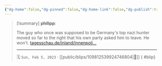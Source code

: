 ```yaml
---
{"dg-home":false,"dg-pinned":false,"dg-home-link":false,"dg-publish":true,"tags":["dgblip"],"disabled rules":["yaml-title","yaml-title-alias","file-name-heading"],"title":"philipp on mastodon @ 2023-02-05","created-date":"2023-02-05T14:13:03","id":109812539924746800,"updated-date":"2025-05-02T08:50:43","dg-path":"blips/109812539924746804.md","permalink":"/blips/109812539924746804/","dgPassFrontmatter":true}
---
```


> [!summary] **philipp**:
>
> The guy who once was supposed to be Germany's top nazi hunter moved so far to the right that his own party asked him to leave. He won't. [tagesschau.de/inland/innenpoli…](https://www.tagesschau.de/inland/innenpolitik/maassen-cdu-113.html)
> - - -
>
> 🗓️ `Sun, Feb 5, 2023` · [[public/blips/109812539924746804\|🔗]]
{ #blip}

